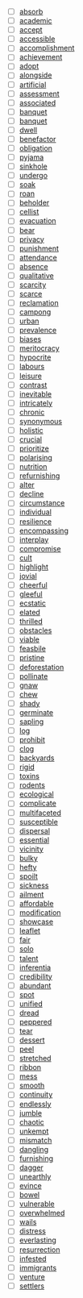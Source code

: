 - [ ] [absorb](../words/absorb.md)
- [ ] [academic](../words/academic.md)
- [ ] [accept](../words/accept.md)
- [ ] [accessible](../words/accessible.md)
- [ ] [accomplishment](../words/accomplishment.md)
- [ ] [achievement](../words/achievement.md)
- [ ] [adopt](../words/adopt.md)
- [ ] [alongside](../words/alongside.md)
- [ ] [artificial](../words/artificial.md)
- [ ] [assessment](../words/assessment.md)
- [ ] [associated](../words/associated.md)
- [ ] [banquet](../words/banquet.md)
- [ ] [banquet](../words/banquet.md)
- [ ] [dwell](../words/dwell.md)
- [ ] [benefactor](../words/benefactor.md)
- [ ] [obligation](../words/obligation.md)
- [ ] [pyjama](../words/pyjama.md)
- [ ] [sinkhole](../words/sinkhole.md)
- [ ] [undergo](../words/undergo.md)
- [ ] [soak](../words/soak.md)
- [ ] [roan](../words/roan.md)
- [ ] [beholder](../words/beholder.md)
- [ ] [cellist](../words/cellist.md)
- [ ] [evacuation](../words/evacuation.md)
- [ ] [bear](../words/bear.md)
- [ ] [privacy](../words/privacy.md)
- [ ] [punishment](../words/punishment.md)
- [ ] [attendance](../words/attendance.md)
- [ ] [absence](../words/absence.md)
- [ ] [qualitative](../words/qualitative.md)
- [ ] [scarcity](../words/scarcity.md)
- [ ] [scarce](../words/scarce.md)
- [ ] [reclamation](../words/reclamation.md)
- [ ] [campong](../words/campong.md)
- [ ] [urban](../words/urban.md)
- [ ] [prevalence](../words/prevalence.md)
- [ ] [biases](../words/biases.md)
- [ ] [meritocracy](../words/meritocracy.md)
- [ ] [hypocrite](../words/hypocrite.md)
- [ ] [labours](../words/labours.md)
- [ ] [leisure](../words/leisure.md)
- [ ] [contrast](../words/contrast.md)
- [ ] [inevitable](inevitable.md)
- [ ] [intricately](../words/intricately.md)
- [ ] [chronic](../words/chronic.md)
- [ ] [synonymous](../words/synonymous.md)
- [ ] [holistic](../words/holistic.md)
- [ ] [crucial](../words/crucial.md)
- [ ] [prioritize](../words/prioritize.md)
- [ ] [polarising](../words/polarising.md)
- [ ] [nutrition](../words/nutrition.md)
- [ ] [refurnishing](../words/refurnishing.md)
- [ ] [alter](../words/alter.md)
- [ ] [decline](../words/decline.md)
- [ ] [circumstance](../words/circumstance.md)
- [ ] [individual](../words/individual.md)
- [ ] [resilience](../words/resilience.md)
- [ ] [encompassing](encompassing.md)
- [ ] [interplay](../words/interplay.md)
- [ ] [compromise](../words/compromise.md)
- [ ] [cult](../words/cult.md)
- [ ] [highlight](../words/highlight.md)
- [ ] [jovial](../words/jovial.md)
- [ ] [cheerful](../words/cheerful.md)
- [ ] [gleeful](../words/gleeful.md)
- [ ] [ecstatic](../words/ecstatic.md)
- [ ] [elated](elated.md)
- [ ] [thrilled](../words/thrilled.md)
- [ ] [obstacles](../words/obstacles.md)
- [ ] [viable](../words/viable.md)
- [ ] [feasbile](../words/feasbile.md)
- [ ] [pristine](../words/pristine.md)
- [ ] [deforestation](../words/deforestation.md)
- [ ] [pollinate](pollinate.md)
- [ ] [gnaw](../words/gnaw.md)
- [ ] [chew](../words/chew.md)
- [ ] [shady](../words/shady.md)
- [ ] [germinate](../words/germinate.md)
- [ ] [sapling](../words/sapling.md)
- [ ] [log](../words/log.md)
- [ ] [prohibit](../words/prohibit.md)
- [ ] [clog](../words/clog.md)
- [ ] [backyards](../words/backyards.md)
- [ ] [rigid](../words/rigid.md)
- [ ] [toxins](../words/toxins.md)
- [ ] [rodents](../words/rodents.md)
- [ ] [ecological](../words/ecological.md)
- [ ] [complicate](../words/complicate.md)
- [ ] [multifaceted](multifaceted.md)
- [ ] [susceptible](../words/susceptible.md)
- [ ] [dispersal](../words/dispersal.md)
- [ ] [essential](../words/essential.md)
- [ ] [vicinity](../words/vicinity.md)
- [ ] [bulky](../words/bulky.md)
- [ ] [hefty](../words/hefty.md)
- [ ] [spoilt](../words/spoilt.md)
- [ ] [sickness](../words/sickness.md)
- [ ] [ailment](../words/ailment.md)
- [ ] [affordable](../words/affordable.md)
- [ ] [modification](../words/modification.md)
- [ ] [showcase](../words/showcase.md)
- [ ] [leaflet](../words/leaflet.md)
- [ ] [fair](../words/fair.md)
- [ ] [solo](../words/solo.md)
- [ ] [talent](../words/talent.md)
- [ ] [inferentia](../words/inferentia.md)
- [ ] [credibility](../words/credibility.md)
- [ ] [abundant](../words/abundant.md) 
- [ ] [spot](../words/spot.md) 
- [ ] [unified](../words/unified.md) 
- [ ] [dread](../words/dread.md) 
- [ ] [peppered](../words/peppered.md) 
- [ ] [tear](../words/tear.md) 
- [ ] [dessert](../words/dessert.md) 
- [ ] [peel](../words/peel.md) 
- [ ] [stretched](../words/stretched.md) 
- [ ] [ribbon](../words/ribbon.md) 
- [ ] [mess](../words/mess.md) 
- [ ] [smooth](../words/smooth.md) 
- [ ] [continuity](../words/continuity.md) 
- [ ] [endlessly](../words/endlessly.md) 
- [ ] [jumble](jumble.md) 
- [ ] [chaotic](../words/chaotic.md) 
- [ ] [unkempt](../words/unkempt.md) 
- [ ] [mismatch](../words/mismatch.md) 
- [ ] [dangling](../words/dangling.md) 
- [ ] [furnishing](../words/furnishing.md) 
- [ ] [dagger](../words/dagger.md) 
- [ ] [unearthly](../words/unearthly.md) 
- [ ] [evince](../words/evince.md) 
- [ ] [bowel](../words/bowel.md) 
- [ ] [vulnerable](../words/vulnerable.md) 
- [ ] [overwhelmed](../words/overwhelmed.md) 
- [ ] [wails](../words/wails.md) 
- [ ] [distress](../words/distress.md) 
- [ ] [everlasting](../words/everlasting.md) 
- [ ] [resurrection](../words/resurrection.md)  
- [ ] [infested](../words/infested.md) 
- [ ] [immigrants](../words/immigrants.md)  
- [ ] [venture](../words/venture.md)  
- [ ] [settlers](../words/settlers.md) 
